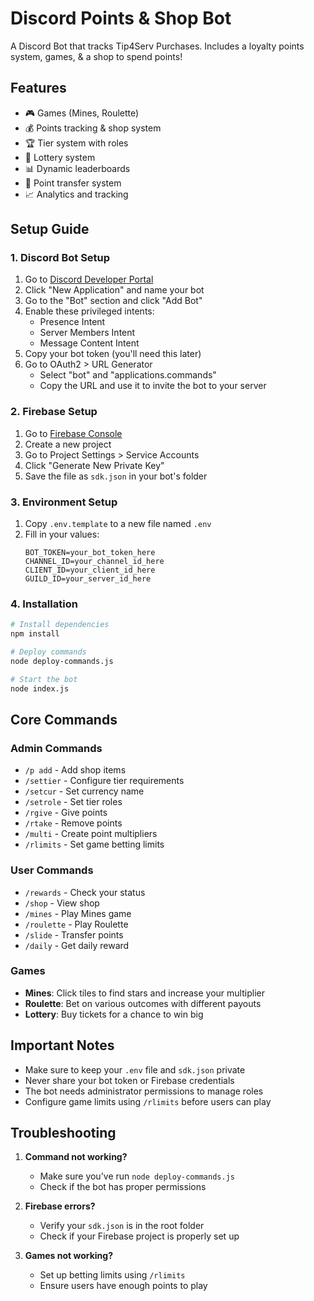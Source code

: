 # Discord Points & Shop Bot

A Discord Bot that tracks Tip4Serv Purchases. Includes a loyalty points system, games, & a shop to spend points!

## Features

- 🎮 Games (Mines, Roulette)
- 💰 Points tracking & shop system
- 🏆 Tier system with roles
- 🎲 Lottery system
- 📊 Dynamic leaderboards
- 💸 Point transfer system
- 📈 Analytics and tracking

## Setup Guide

### 1. Discord Bot Setup
1. Go to [Discord Developer Portal](https://discord.com/developers/applications)
2. Click "New Application" and name your bot
3. Go to the "Bot" section and click "Add Bot"
4. Enable these privileged intents:
   - Presence Intent
   - Server Members Intent
   - Message Content Intent
5. Copy your bot token (you'll need this later)
6. Go to OAuth2 > URL Generator
   - Select "bot" and "applications.commands"
   - Copy the URL and use it to invite the bot to your server

### 2. Firebase Setup
1. Go to [Firebase Console](https://console.firebase.google.com/)
2. Create a new project
3. Go to Project Settings > Service Accounts
4. Click "Generate New Private Key"
5. Save the file as `sdk.json` in your bot's folder

### 3. Environment Setup
1. Copy `.env.template` to a new file named `.env`
2. Fill in your values:
   ```
   BOT_TOKEN=your_bot_token_here
   CHANNEL_ID=your_channel_id_here
   CLIENT_ID=your_client_id_here
   GUILD_ID=your_server_id_here
   ```

### 4. Installation
```bash
# Install dependencies
npm install

# Deploy commands
node deploy-commands.js

# Start the bot
node index.js
```

## Core Commands

### Admin Commands
- `/p add` - Add shop items
- `/settier` - Configure tier requirements
- `/setcur` - Set currency name
- `/setrole` - Set tier roles
- `/rgive` - Give points
- `/rtake` - Remove points
- `/multi` - Create point multipliers
- `/rlimits` - Set game betting limits

### User Commands
- `/rewards` - Check your status
- `/shop` - View shop
- `/mines` - Play Mines game
- `/roulette` - Play Roulette
- `/slide` - Transfer points
- `/daily` - Get daily reward

### Games
- **Mines**: Click tiles to find stars and increase your multiplier
- **Roulette**: Bet on various outcomes with different payouts
- **Lottery**: Buy tickets for a chance to win big

## Important Notes

- Make sure to keep your `.env` file and `sdk.json` private
- Never share your bot token or Firebase credentials
- The bot needs administrator permissions to manage roles
- Configure game limits using `/rlimits` before users can play

## Troubleshooting

1. **Command not working?**
   - Make sure you've run `node deploy-commands.js`
   - Check if the bot has proper permissions

2. **Firebase errors?**
   - Verify your `sdk.json` is in the root folder
   - Check if your Firebase project is properly set up

3. **Games not working?**
   - Set up betting limits using `/rlimits`
   - Ensure users have enough points to play 
